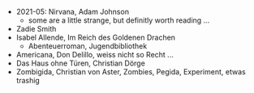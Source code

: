 * 2021-05: Nirvana, Adam Johnson
  * some are a little strange, but definitly worth reading ...
* Zadie Smith
* Isabel Allende, Im Reich des Goldenen Drachen
  * Abenteuerroman, Jugendbibliothek
* Americana, Don Delillo, weiss nicht so Recht ...
* Das Haus ohne Türen, Christian Dörge
* Zombigida, Christian von Aster, Zombies, Pegida, Experiment, etwas trashig
